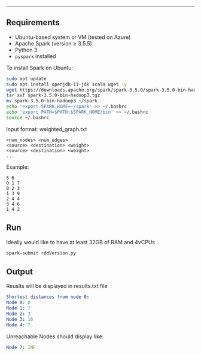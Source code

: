 
---

## Requirements

- Ubuntu-based system or VM (tested on Azure)
- Apache Spark (version ≥ 3.5.5)
- Python 3
- `pyspark` installed

To install Spark on Ubuntu:

```bash
sudo apt update
sudo apt install openjdk-11-jdk scala wget -y
wget https://downloads.apache.org/spark/spark-3.5.0/spark-3.5.0-bin-hadoop3.tgz
tar xvf spark-3.5.0-bin-hadoop3.tgz
mv spark-3.5.0-bin-hadoop3 ~/spark
echo 'export SPARK_HOME=~/spark' >> ~/.bashrc
echo 'export PATH=$PATH:$SPARK_HOME/bin' >> ~/.bashrc
source ~/.bashrc
```
Input format: weighted_graph.txt
```php-template
<num_nodes> <num_edges>
<source> <destination> <weight>
<source> <destination> <weight> 
...
```

Example:
```
5 6
0 1 7
0 2 3
1 3 9
2 4 4
3 4 6
1 4 2
```

## Run
Ideally would like to have at least 32GB of RAM and 4vCPUs
```bash
spark-submit rddVersion.py
```

## Output
Reuslts will be displayed in results.txt file
```yaml
Shortest distances from node 0:
Node 0: 0
Node 1: 7
Node 2: 3
Node 3: 16
Node 4: 7
```
Unreachable Nodes should display like:
```yaml
Node 7: INF
```
